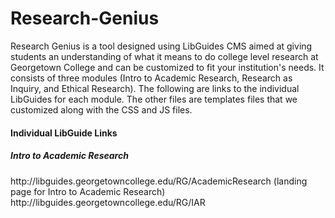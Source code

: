 # Research-Genius
Research Genius is a tool designed using LibGuides CMS aimed at giving students an understanding of what it means to do college level research at Georgetown College and can be customized to fit your institution's needs.  It consists of three modules (Intro to Academic Research, Research as Inquiry, and Ethical Research).  The following are links to the individual LibGuides for each module.  The other files are templates files that we customized along with the CSS and JS files.

<h4><strong>Individual LibGuide Links</strong></h4>
<h5><strong>Intro to Academic Research</strong></h5>
http://libguides.georgetowncollege.edu/RG/AcademicResearch (landing page for Intro to Academic Research)<br>
http://libguides.georgetowncollege.edu/RG/IAR 

